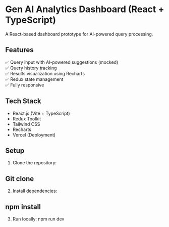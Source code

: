 # Gen AI Analytics Dashboard (React + TypeScript)

A React-based dashboard prototype for AI-powered query processing.

## Features
✅ Query input with AI-powered suggestions (mocked)  
✅ Query history tracking  
✅ Results visualization using Recharts  
✅ Redux state management  
✅ Fully responsive  

## Tech Stack
- React.js (Vite + TypeScript)
- Redux Toolkit
- Tailwind CSS
- Recharts
- Vercel (Deployment)

## Setup
1. Clone the repository:

## Git clone <repo-url>
2. Install dependencies:

## npm install
3. Run locally: npm run dev


